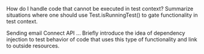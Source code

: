 How do I handle code that cannot be executed in test context?
Summarize situations where one should use Test.isRunningTest() to gate functionality in test context.

Sending email
Connect API
...
Briefly introduce the idea of dependency injection to test behavior of code that uses this type of functionality and link to outside resources.

